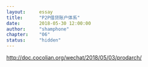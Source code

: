 ```yaml
---
layout: 	essay
title: 		"P2P借贷账户体系"
date: 		2018-05-30 12:00:00
author: 	"shamphone"
chapter:	"06"
status:		"hidden"
---
```


http://doc.cocolian.org/wechat/2018/05/03/prodarch/

